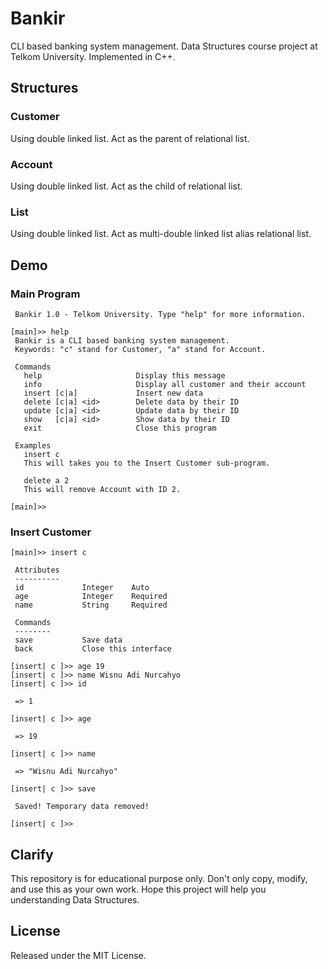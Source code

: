 # Bankir
CLI based banking system management.
Data Structures course project at Telkom University.
Implemented in C++.

## Structures
### Customer
Using double linked list.
Act as the parent of relational list.

### Account
Using double linked list.
Act as the child of relational list.

### List
Using double linked list.
Act as multi-double linked list alias relational list.

## Demo
### Main Program
```
 Bankir 1.0 - Telkom University. Type "help" for more information.

[main]>> help
 Bankir is a CLI based banking system management.
 Keywords: "c" stand for Customer, "a" stand for Account.

 Commands
   help                     Display this message
   info                     Display all customer and their account
   insert [c|a]             Insert new data
   delete [c|a] <id>        Delete data by their ID
   update [c|a] <id>        Update data by their ID
   show   [c|a] <id>        Show data by their ID
   exit                     Close this program

 Examples
   insert c
   This will takes you to the Insert Customer sub-program.

   delete a 2
   This will remove Account with ID 2.

[main]>>
```

### Insert Customer
```
[main]>> insert c

 Attributes
 ----------
 id             Integer    Auto
 age            Integer    Required
 name           String     Required

 Commands
 --------
 save           Save data
 back           Close this interface

[insert| c ]>> age 19
[insert| c ]>> name Wisnu Adi Nurcahyo
[insert| c ]>> id

 => 1

[insert| c ]>> age

 => 19

[insert| c ]>> name

 => "Wisnu Adi Nurcahyo"

[insert| c ]>> save

 Saved! Temporary data removed!

[insert| c ]>>
```

## Clarify
This repository is for educational purpose only.
Don't only copy, modify, and use this as your own work.
Hope this project will help you understanding Data Structures.

## License
Released under the MIT License.